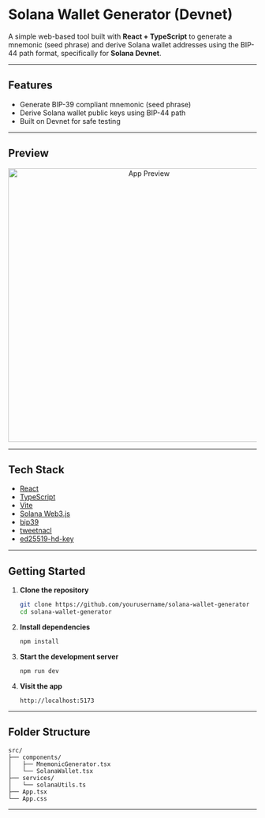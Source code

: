 # Solana Wallet Generator (Devnet)

A simple web-based tool built with **React + TypeScript** to generate a mnemonic (seed phrase) and derive Solana wallet addresses using the BIP-44 path format, specifically for **Solana Devnet**.

---

## Features

- Generate BIP-39 compliant mnemonic (seed phrase)
- Derive Solana wallet public keys using BIP-44 path
- Built on Devnet for safe testing

---

## Preview

<p align="center">
  <img width="555" alt="App Preview" src="https://github.com/user-attachments/assets/e562c285-225e-4392-9d13-275785803690" />
</p>

---

## Tech Stack

- [React](https://reactjs.org/)
- [TypeScript](https://www.typescriptlang.org/)
- [Vite](https://vitejs.dev/)
- [Solana Web3.js](https://solana-labs.github.io/solana-web3.js/)
- [bip39](https://github.com/bitcoinjs/bip39)
- [tweetnacl](https://github.com/dchest/tweetnacl-js)
- [ed25519-hd-key](https://github.com/paulmillr/ed25519-hd-key)

---

## Getting Started

1. **Clone the repository**

   ```bash
   git clone https://github.com/yourusername/solana-wallet-generator
   cd solana-wallet-generator
   ```

2. **Install dependencies**

   ```bash
   npm install
   ```

3. **Start the development server**

   ```bash
   npm run dev
   ```

4. **Visit the app**

   ```
   http://localhost:5173
   ```

---

## Folder Structure

```
src/
├── components/
│   ├── MnemonicGenerator.tsx
│   └── SolanaWallet.tsx
├── services/
│   └── solanaUtils.ts
├── App.tsx
└── App.css
```

---

